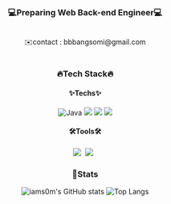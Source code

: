 <div align="center">

<h3>💻Preparing Web Back-end Engineer💻</h3>
<br />
✉️contact : bbbangsomi@gmail.com

#

### 🔥Tech Stack🔥

#### ✨Techs✨

  <img alt="Java" src ="https://img.shields.io/badge/Java-007396.svg?&style=flat&logo=Java&logoColor=white"> <img src="https://img.shields.io/badge/Spring-b4f5bd?style=flat&logo=Spring&logoColor=6DB33F">
  <img src="https://img.shields.io/badge/springboot-6DB33F?style=round-square&logo=springboot&logoColor=white"> <img src="https://img.shields.io/badge/mysql-4479A1?style=round-square&logo=mysql&logoColor=white"> 

#### 🛠️Tools🛠️

<p><img src="https://img.shields.io/badge/Notion-b4f5bd?style=flat&logo=Notion&logoColor=black"/>&nbsp;&nbsp;<img src="https://img.shields.io/badge/GitHub-gray?style=flat&logo=GitHub&logoColor=black"/>&nbsp;&nbsp</p>

### 🤔Stats

![iams0m's GitHub stats](https://github-readme-stats-sigma-five.vercel.app/api?username=iams0m&show_icons=true&theme=tokyonight)
![Top Langs](https://github-readme-stats-sigma-five.vercel.app/api/top-langs/?username=iams0m&layout=compact&theme=tokyonight)
</div>
